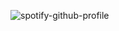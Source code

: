 ![spotify-github-profile](https://spotify-github-profile.vercel.app/api/view?uid=mikeowino&cover_image=true&theme=novatorem&bar_color=53b14f&bar_color_cover=false)
